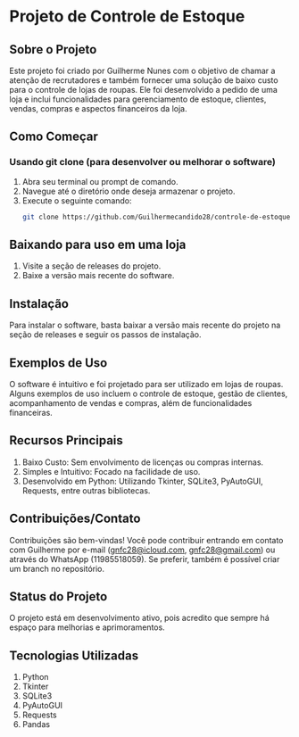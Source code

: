 # Projeto de Controle de Estoque

## Sobre o Projeto

Este projeto foi criado por Guilherme Nunes com o objetivo de chamar a atenção de recrutadores e também fornecer uma solução de baixo custo para o controle de lojas de roupas. Ele foi desenvolvido a pedido de uma loja e inclui funcionalidades para gerenciamento de estoque, clientes, vendas, compras e aspectos financeiros da loja.

## Como Começar

### Usando git clone (para desenvolver ou melhorar o software)

1. Abra seu terminal ou prompt de comando.
2. Navegue até o diretório onde deseja armazenar o projeto.
3. Execute o seguinte comando:
   ```bash
   git clone https://github.com/Guilhermecandido28/controle-de-estoque.git

## Baixando para uso em uma loja

1. Visite a seção de releases do projeto.
2. Baixe a versão mais recente do software.

## Instalação

Para instalar o software, basta baixar a versão mais recente do projeto na seção de releases e seguir os passos de instalação.

## Exemplos de Uso

O software é intuitivo e foi projetado para ser utilizado em lojas de roupas. Alguns exemplos de uso incluem o controle de estoque, gestão de clientes, acompanhamento de vendas e compras, além de funcionalidades financeiras.
 
## Recursos Principais

1. Baixo Custo: Sem envolvimento de licenças ou compras internas.
2. Simples e Intuitivo: Focado na facilidade de uso.
3. Desenvolvido em Python: Utilizando Tkinter, SQLite3, PyAutoGUI, Requests, entre outras bibliotecas.

## Contribuições/Contato
Contribuições são bem-vindas! Você pode contribuir entrando em contato com Guilherme por e-mail (gnfc28@icloud.com, gnfc28@gmail.com) ou através do WhatsApp (11985518059). Se preferir, também é possível criar um branch no repositório.

## Status do Projeto
O projeto está em desenvolvimento ativo, pois acredito que sempre há espaço para melhorias e aprimoramentos.

## Tecnologias Utilizadas
1. Python
2. Tkinter
3. SQLite3
4. PyAutoGUI
5. Requests
6. Pandas

